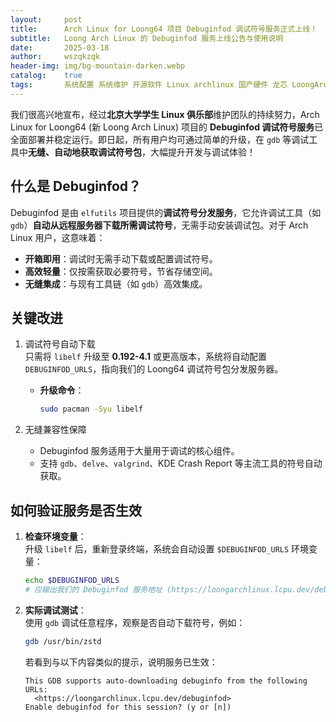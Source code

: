 ```yaml
---
layout:     post
title:      Arch Linux for Loong64 项目 Debuginfod 调试符号服务正式上线！
subtitle:   Loong Arch Linux 的 Debuginfod 服务上线公告与使用说明
date:       2025-03-18
author:     wszqkzqk
header-img: img/bg-mountain-darken.webp
catalog:    true
tags:       系统配置 系统维护 开源软件 Linux archlinux 国产硬件 龙芯 LoongArchLinux
---
```


我们很高兴地宣布，经过**北京大学学生 Linux 俱乐部**维护团队的持续努力，Arch Linux for Loong64 (新 Loong Arch Linux) 项目的 **Debuginfod 调试符号服务**已全面部署并稳定运行。即日起，所有用户均可通过简单的升级，在 `gdb` 等调试工具中**无缝、自动地获取调试符号包**，大幅提升开发与调试体验！  

## 什么是 Debuginfod？
Debuginfod 是由 `elfutils` 项目提供的**调试符号分发服务**，它允许调试工具（如 `gdb`）**自动从远程服务器下载所需调试符号**，无需手动安装调试包。对于 Arch Linux 用户，这意味着：  
- **开箱即用**：调试时无需手动下载或配置调试符号。  
- **高效轻量**：仅按需获取必要符号，节省存储空间。  
- **无缝集成**：与现有工具链（如 `gdb`）高效集成。  

## 关键改进 
1. 调试符号自动下载  
   只需将 `libelf` 升级至 **0.192-4.1** 或更高版本，系统将自动配置 `DEBUGINFOD_URLS`，指向我们的 Loong64 调试符号包分发服务器。  
   - **升级命令**：  
     ```bash
     sudo pacman -Syu libelf
     ```

2. 无缝兼容性保障
   - Debuginfod 服务适用于大量用于调试的核心组件。  
   - 支持 `gdb`、`delve`、`valgrind`、KDE Crash Report 等主流工具的符号自动获取。  

## 如何验证服务是否生效
1. **检查环境变量**：  
   升级 `libelf` 后，重新登录终端，系统会自动设置 `$DEBUGINFOD_URLS` 环境变量：  
   ```bash
   echo $DEBUGINFOD_URLS
   # 应输出我们的 Debuginfod 服务地址 (https://loongarchlinux.lcpu.dev/debuginfod)
   ```

2. **实际调试测试**：  
   使用 `gdb` 调试任意程序，观察是否自动下载符号，例如：  
   ```bash
   gdb /usr/bin/zstd
   ```
   若看到与以下内容类似的提示，说明服务已生效：
   ```log
   This GDB supports auto-downloading debuginfo from the following URLs:
     <https://loongarchlinux.lcpu.dev/debuginfod>
   Enable debuginfod for this session? (y or [n])
   ```
